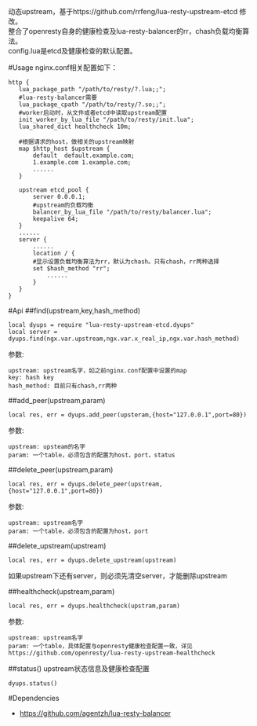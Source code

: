 动态upstream，基于https://github.com/rrfeng/lua-resty-upstream-etcd 修改。   
整合了openresty自身的健康检查及lua-resty-balancer的rr，chash负载均衡算法。   
config.lua是etcd及健康检查的默认配置。

#Usage
nginx.conf相关配置如下：
```
http {
   lua_package_path "/path/to/resty/?.lua;;";
   #lua-resty-balancer需要
   lua_package_cpath "/path/to/resty/?.so;;";
   #worker启动时，从文件或者etcd中读取upstream配置
   init_worker_by_lua_file "/path/to/resty/init.lua";
   lua_shared_dict healthcheck 10m;

   #根据请求的host，做相关的upstream映射
   map $http_host $upstream {
       default  default.example.com;
       1.example.com 1.example.com;
       ......
   }

   upstream etcd_pool {
       server 0.0.0.1;
       #upstream的负载均衡
       balancer_by_lua_file "/path/to/resty/balancer.lua";
       keepalive 64;
   }
   ......
   server {
       ......
       location / {
	   #显示设置负载均衡算法为rr，默认为chash。只有chash，rr两种选择
	   set $hash_method "rr";
           ......
       }
   }
}
```

#Api
##find(upstream,key,hash_method)
```
local dyups = require "lua-resty-upstream-etcd.dyups"
local server = dyups.find(ngx.var.upstream,ngx.var.x_real_ip,ngx.var.hash_method)
```
参数:
```
upstream: upstream名字，如之前nginx.conf配置中设置的map
key: hash key
hash_method: 目前只有chash,rr两种
```

##add_peer(upstream,param)
```
local res, err = dyups.add_peer(upsteram,{host="127.0.0.1",port=80})
```
参数:
```
upstream: upsteam的名字
param: 一个table，必须包含的配置为host，port，status
```

##delete_peer(upstream,param)
```
local res, err = dyups.delete_peer(upstream,{host="127.0.0.1",port=80})
```
参数:
```
upstream: upstream名字
param: 一个table，必须包含的配置为host，port
```

##delete_upstream(upstream)
```
local res, err = dyups.delete_upstream(upstream)
```
如果upstream下还有server，则必须先清空server，才能删除upstream

##healthcheck(upstream,param)
```
local res, err = dyups.healthcheck(upstram,param)
```
参数:
```
upstream: upstream名字
param: 一个table，具体配置与openresty健康检查配置一致，详见https://github.com/openresty/lua-resty-upstream-healthcheck
```

##status()
upstream状态信息及健康检查配置
```
dyups.status()
```

#Dependencies
- https://github.com/agentzh/lua-resty-balancer
